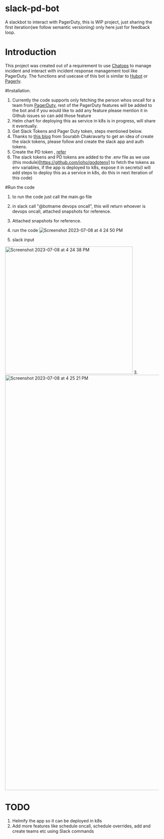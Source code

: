 # slack-pd-bot
A slackbot to interact with PagerDuty, this is WIP project, just sharing the first iteration(we follow semantic versioning) only here just for feedback loop.

# Introduction

This project was created out of a requirement to use [Chatops](https://response.pagerduty.com/resources/chatops/) to manage incident and interact with incident response management tool like PagerDuty. The functions and usecase of this bot is similar to [Hubot](https://hubot.github.com/) or [Pagerly](https://www.pagerly.io/).


#Installation.

1. Currently the code supports only fetching the person whos oncall for a team from [PagerDuty](https://www.pagerduty.com/), rest of the PagerDuty features will be added to the bot and if you would like to add any feature please mention it in Github issues so can add those feature
2. Helm chart for deploying this as service in k8s is in progress, will share it eventually.
3. Get Slack Tokens and Pager Duty token, steps mentioned below.
4. Thanks to [this blog](https://www.bacancytechnology.com/blog/develop-slack-bot-using-golang) from Sourabh Chakravarty to get an idea of create the slack tokens, please follow and create the slack app and auth tokens.
5. Create the PD token , [refer](https://support.pagerduty.com/docs/api-access-keys)
6. The slack tokens and PD tokens are added to the .env file as we use (this module)[https://github.com/joho/godotenv] to fetch the tokens as env variables, if the app is deployed to k8s, expose it in secrets(I will add steps to deploy this as a service in k8s, do this in next iteration of this code)

#Run the code

1. to run the code just call the main.go file
2. in slack call "@botname devops oncall", this will return whoever is devops oncall, attached snapshots for reference.
3. Attached snapshots for reference.

1. run the code
![Screenshot 2023-07-08 at 4 24 50 PM](https://github.com/neeltom92/slack-pd-bot/assets/135661004/c3f396ce-e3d7-42a5-82a1-df05d51feee0)

2. slack input
<img width="418" alt="Screenshot 2023-07-08 at 4 24 38 PM" src="https://github.com/neeltom92/slack-pd-bot/assets/135661004/97854c37-870e-4fba-a51e-249274e7a8c1">
3. <img width="1362" alt="Screenshot 2023-07-08 at 4 25 21 PM" src="https://github.com/neeltom92/slack-pd-bot/assets/135661004/3444198b-5d7c-4b64-8809-ec41b470a6c8">




# TODO

1. Helmify the app so it can be deployed in k8s
2. Add more features like schedule oncall, schedule overrides, add and create teams etc using Slack commands
